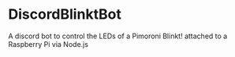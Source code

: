 # DiscordBlinktBot
A discord bot to control the LEDs of a Pimoroni Blinkt! attached to a Raspberry Pi via Node.js
